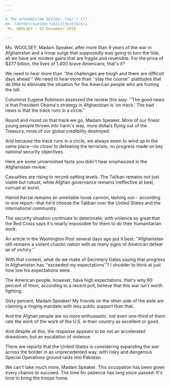 ```yaml
---
---

# THE AFGHANISTAN REVIEW: THAT'S IT?
## `540f087c9ab580cfd161333bc03619ca`
`Ms. WOOLSEY — 22 December 2010`

---
```



Ms. WOOLSEY. Madam Speaker, after more than 9 years of the war in 
Afghanistan and a troop surge that supposedly was going to turn the 
tide, all we have are modest gains that are fragile and reversible. For 
the price of $377 billion, the lives of 1,400 brave Americans, that's 
it?

We need to hear more than ''the challenges are tough and there are 
difficult days ahead.'' We need to hear more than ''stay the course'' 
platitudes that do little to eliminate the situation for the American 
people who are footing the bill.

Columnist Eugene Robinson assessed the review this way: ''The good 
news is that President Obama's strategy in Afghanistan is 'on track.' 
The bad news is that the track runs in a circle.''

Round and round on that track we go, Madam Speaker. More of our 
finest young people thrown into harm's way, more dollars flying out of 
the Treasury, more of our global credibility destroyed.

And because the track runs in a circle, we always seem to wind up in 
the same place--no closer to defeating the terrorists, no progress made 
on key national security objectives.

Here are some unvarnished facts you didn't hear emphasized in the 
Afghanistan review:

Casualties are rising to record-setting levels. The Taliban remains 
not just viable but robust, while Afghan governance remains ineffective 
at best, corrupt at worst.

Hamid Karzai remains an unreliable loose cannon, lashing out--
according to one report--that he'd choose the Taliban over the United 
States and the international community.

The security situation continues to deteriorate, with violence so 
great that the Red Cross says it's nearly impossible for them to do 
their humanitarian work.

An article in the Washington Post several days ago put it best: 
''Afghanistan still remains a violent chaotic nation with as many signs 
of American defeat as of victory.''

With that context, what do we make of Secretary Gates saying that 
progress in Afghanistan has ''exceeded my expectations''? I shudder to 
think at just how low his expectations were.

The American people, however, have high expectations. that's why 60 
percent of them, according to a recent poll, believe that this war 
isn't worth fighting.

Sixty percent, Madam Speaker! My friends on the other side of the 
aisle are claiming a ringing mandate with less public support than 
that.

And the Afghan people are no more enthusiastic. not even one-third of 
them rate the work of the work of the U.S. in their country as 
excellent or good.

And despite all this, the response appears to be not an accelerated 
drawdown, but an escalation of violence.

There are reports that the United States is considering expanding the 
war across the border in an unprecedented way, with risky and dangerous 
Special Operations ground raids into Pakistan.

We can't take much more, Madam Speaker. This occupation has been 
given every chance to succeed. The time for patience has long since 
passed. It's time to bring the troops home.
